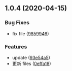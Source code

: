 ## 1.0.4 (2020-04-15)

### Bug Fixes

- fix file ([9859946](https://github.com/nu-system/nu-cli/commit/98599468da6fca0b95b9ca3ca6d780d7febbfdcd))

### Features

- update ([93e54a5](https://github.com/nu-system/nu-cli/commit/93e54a5d736cc87fef229188c1cd303c67ca56e4))
- 更新 files ([0effa18](https://github.com/nu-system/nu-cli/commit/0effa18065333d869500f7a50c69c5fda1293673))
